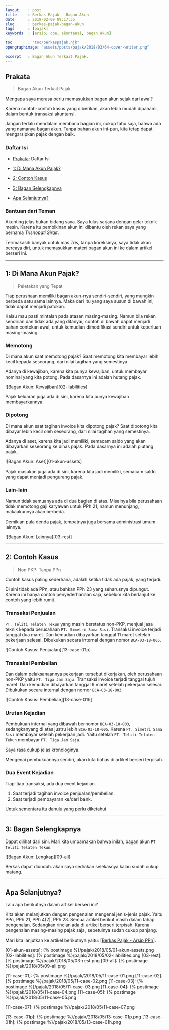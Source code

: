 ```yaml
---
layout    : post
title     : Berkas Pajak - Bagan Akun
date      : 2018-02-09 09:17:35
slug      : berkas-pajak-bagan-akun
tags      : [pajak]
keywords  : [arsip, coa, akuntansi, bagan akun]

toc       : "toc/berkaspajak.njk"
opengraphimage: "assets/posts/pajak/2018/03/64-cover-writer.png"

excerpt   : Bagan Akun Terkait Pajak.
---
```


<a name="prakata"></a>

## Prakata

> Bagan Akun Terkait Pajak.

Mengapa saya merasa perlu memasukkan bagan akun sejak dari awal?

Karena contoh-contoh kasus yang diberikan,
akan lebih mudah dipahami,
dalam bentuk transaksi akuntansi.

Jangan terlalu mendalam membaca bagian ini,
cukup tahu saja, bahwa ada yang namanya bagan akun.
Tanpa bahan akun ini-pun,
kita tetap dapat mengarsipkan pajak dengan baik.

### Daftar Isi

* [Prakata](#prakata): Daftar Isi

* [1: Di Mana Akun Pajak?](#peletakan)

* [2: Contoh Kasus](#contohkasus)

* [3: Bagan Selengkapnya](#lengkap)

* [Apa Selanjutnya?](#selanjutnya)

### Bantuan dari Teman

Akunting jelas bukan bidang saya.
Saya lulus sarjana dengan gelar teknik mesin.
Karena itu pembikinan akun ini dibantu oleh rekan saya yang bernama
*Trisnopati Sirait*.

Terimakasih banyak untuk mas *Tris*,
tanpa koreksinya, saya tidak akan percaya diri,
untuk memasukkan materi bagan akun ini ke dalam artikel berseri ini.

-- -- --

<a name="peletakan"></a>

## 1: Di Mana Akun Pajak?

> Peletakan yang Tepat

Tiap perushaan memiliki bagan akun-nya sendiri-sendiri,
yang mungkin berbeda satu sama lainnya.
Maka dari itu yang saya susun di bawah ini,
tidak dapat menjadi patokan.

Kalau mau pasti mintalah pada atasan masing-masing.
Namun bila rekan sendirian dan tidak ada yang ditanyai,
contoh di bawah dapat menjadi bahan contekan awal,
untuk kemudian dimodifikasi sendiri untuk keperluan masing-masing.

### Memotong

Di mana akun saat memotong pajak?
Saat memotong kita membayar lebih kecil kepada seseorang,
dari nilai tagihan yang semestinya.

Adanya di kewajiban, karena kita punya kewajiban,
untuk membayar nominal yang kita potong.
Pada dasarnya ini adalah hutang pajak.

![Bagan Akun: Kewajiban][02-liabilities]

Pajak keluaran juga ada di sini,
karena kita punya kewajiban membayarkannya.

### Dipotong

Di mana akun saat tagihan invoice kita dipotong pajak?
Saat dipotong kita dibayar lebih kecil oleh seseorang,
dari nilai tagihan yang semestinya.

Adanya di aset, karena kita jadi memiliki,
semacam saldo yang akan dibayarkan seseorang ke dinas pajak.
Pada dasarnya ini adalah piutang pajak.

![Bagan Akun: Aset][01-akun-assets]

Pajak masukan juga ada di sini,
karena kita jadi memiliki,
semacam saldo yang dapat menjadi pengurang pajak.

### Lain-lain

Namun tidak semuanya ada di dua bagian di atas.
Misalnya bila perusahaan tidak memotong gaji karyawan untuk PPh 21,
namun menunjang, makaakunnya akan berbeda.

Demikian pula denda pajak,
tempatnya juga bersama administrasi umum lainnya.

![Bagan Akun: Lainnya][03-rest]

-- -- --

<a name="contohkasus"></a>

## 2: Contoh Kasus

> Non PKP: Tanpa PPn

Contoh kasus paling sederhana, adalah ketika tidak ada pajak,
yang terjadi.

Di sini tidak ada PPn, atau bahkan PPh 23 yang seharusnya dipungut.
Karena ini hanya contoh penyederhanaan saja,
sebelum kita berlanjut ke contoh yang lebih rumit.

### Transaksi Penjualan

`PT. Teliti Telaten Tekun` yang masih berstatus non-PKP,
menjual jasa teknik kepada perusahaan `PT. Simetri Sama Sisi`.
Transaksi invoice terjadi tanggal dua maret.
Dan kemudian dibayarkan tanggal 11 maret setelah pekerjaan selesai.
Dibukukan secara internal dengan nomor `BCA-03-18-005`.

![Contoh Kasus: Penjualan][13-case-01p]

### Transaksi Pembelian

Dan dalam pelaksanaannya pekerjaan tersebut dikerjakan,
oleh perusahaan non-PKP yaitu `PT. Tiga Jam Saja`.
Transaksi invoice terjadi tanggal tujuh maret.
Dan kemudian dibayarkan tanggal 9 maret setelah pekerjaan selesai.
Dibukukan secara internal dengan nomor `BCA-03-18-003`.

![Contoh Kasus: Pembelian][13-case-01h]

### Urutan Kejadian

Pembukuan internal yang dibawah bernomor `BCA-03-18-003`,
sedangkanyang di atas justru lebih `BCA-03-18-005`.
Karena `PT. Simetri Sama Sisi` membayar setelah pekerjaan jadi.
Yaitu setelah `PT. Teliti Telaten Tekun` membayar `PT. Tiga Jam Saja`.

Saya rasa cukup jelas kronologinya.

Mengenai pembukuannya sendiri,
akan kita bahas di artikel berseri terpisah.

### Dua Event Kejadian

Tiap-tiap transaksi, ada dua event kejadian.
1. Saat terjadi tagihan invoice penjualan/pembelian.
2. Saat terjadi pembayaran ke/dari bank.

Untuk sementara itu dahulu yang perlu diketahui

-- -- --

<a name="lengkap"></a>

## 3: Bagan Selengkapnya

Dapat dilihat dari sini.
Mari kita umpamakan bahwa inilah,
bagan akun `PT Teliti Telaten Tekun`.

![Bagan Akun: Lengkap][09-all]

Berkas dapat diunduh.
akan saya sediakan selekasnya kalau sudah cukup matang.

-- -- --

<a name="selanjutnya"></a>

## Apa Selanjutnya?

Lalu apa berikutnya dalam artikel berseri ini?

Kita akan melanjutkan dengan pengenalan mengenai jenis-jenis pajak.
Yaitu PPn, PPh 21, PPh 4(2), PPh 23.
Semua artikel berikut masih dalam tahap pengenalan.
Sedangkan rincian ada di artikel berseri terpisah.
Karena pengenalan masing-masing pajak saja,
sebetulnya sudah cukup panjang.

Mari kita lanjutkan ke artikel berikutnya yaitu:
[[Berkas Pajak - Arsip PPn][local-whats-next]].

[//]: <> ( -- -- -- links below -- -- -- )

[local-whats-next]:     /pajak/2018/03/15/berkas-pajak-ppn.html

[01-akun-assets]:       {% postimage %}/pajak/2018/05/01-akun-assets.png
[02-liabilities]:       {% postimage %}/pajak/2018/05/02-liabilities.png
[03-rest]:              {% postimage %}/pajak/2018/05/03-rest.png
[09-all]:               {% postimage %}/pajak/2018/05/09-all.png

[11-case-01]:           {% postimage %}/pajak/2018/05/11-case-01.png
[11-case-02]:           {% postimage %}/pajak/2018/05/11-case-02.png
[11-case-03]:           {% postimage %}/pajak/2018/05/11-case-03.png
[11-case-04]:           {% postimage %}/pajak/2018/05/11-case-04.png
[11-case-05]:           {% postimage %}/pajak/2018/05/11-case-05.png

[11-case-07]:           {% postimage %}/pajak/2018/05/11-case-07.png

[13-case-01p]:          {% postimage %}/pajak/2018/05/13-case-01p.png
[13-case-01h]:          {% postimage %}/pajak/2018/05/13-case-01h.png


